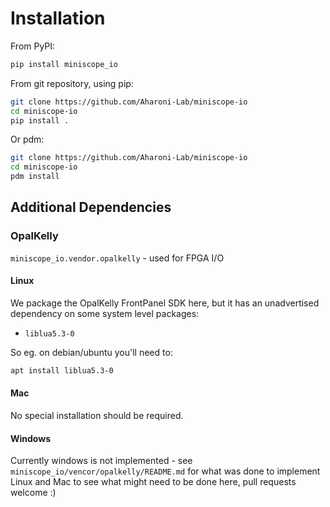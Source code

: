 # Installation

From PyPI:

```bash
pip install miniscope_io
```

From git repository, using pip:
```bash
git clone https://github.com/Aharoni-Lab/miniscope-io
cd miniscope-io
pip install .
```

Or pdm:
```bash
git clone https://github.com/Aharoni-Lab/miniscope-io
cd miniscope-io
pdm install
```


## Additional Dependencies

### OpalKelly

`miniscope_io.vendor.opalkelly` - used for FPGA I/O

#### Linux

We package the OpalKelly FrontPanel SDK here, but it has an unadvertised dependency
on some system level packages:

- `liblua5.3-0`

So eg. on debian/ubuntu you'll need to:

```bash
apt install liblua5.3-0
```

#### Mac

No special installation should be required.

#### Windows

Currently windows is not implemented - see `miniscope_io/vencor/opalkelly/README.md` for
what was done to implement Linux and Mac to see what might need to be done here, pull requests welcome :)
